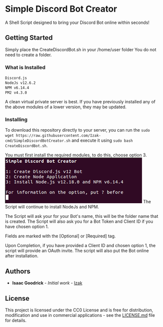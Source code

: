 # Simple Discord Bot Creator

A Shell Script designed to bring your Discord Bot online within seconds!

## Getting Started

Simply place the CreateDiscordBot.sh in your /home/user folder
You do not need to create a folder.

### What is Installed

```
Discord.js
NodeJs v12.6.2
NPM v6.14.4
PM2 v4.3.0
```

A clean virtual private server is best. 
If you have previously installed any of the above modules of a lower version, they may be updated.

### Installing

To download this repository directly to your server, you can run the ```sudo wget https://raw.githubusercontent.com/Izak-cmd/SimpleDiscordBotCreator.sh``` and execute it using ```sudo bash CreateDiscordBot.sh```.


You must first install the required modules, to do this, choose option 3.
![Output](https://github.com/Izak-cmd/SimpleDiscordBotCreator/blob/master/embed/output.png?raw=true)
The Script will continue to install NodeJs and NPM.

The Script will ask your for your Bot's name, this will be the folder name that is created.
The Script will also ask you for a Bot Token and Client ID if you have chosen option 1.

Fields are marked with the [Optional] or [Required] tag.


Upon Completion, if you have provided a Client ID and chosen option 1, the script will provide an OAuth invite.
The script will also put the Bot online after installation.

## Authors

* **Isaac Goodrick** - *Initial work* - [Izak](https://github.com/Izak-cmd)

## License

This project is licensed under the CC0 License and is free for distribution, modification and use in commercial applications - see the [LICENSE.md](LICENSE.md) file for details.
